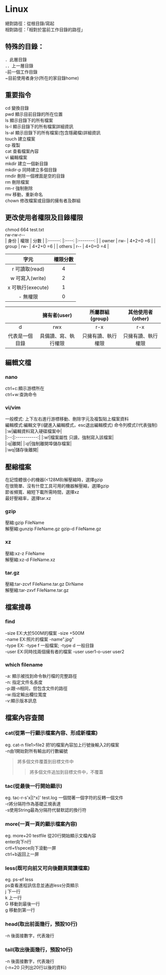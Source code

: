 # Linux  
絕對路徑：從根目錄/寫起  
相對路徑：「相對於當前工作目錄的路徑」  
## 特殊的目錄：  
．此層目錄     
．．上一層目錄  
-前一個工作目錄  
~目前使用者身分(所在的家目錄home)  
  
## 重要指令  
cd 變換目錄  
pwd 顯示目前目錄的所在位置  
ls 顯示目錄下的所有檔案  
ls-l 顯示目錄下的所有檔案詳細資訊  
ls-al 顯示目錄下的所有檔案(包含隱藏檔)詳細資訊  
touch 建立檔案  
cp 複製  
cat 查看檔案內容  
vi 編輯檔案  
mkdir 建立一個新目錄  
mkdir-p 同時建立多個目錄  
rmdir 刪除一個裡面是空的目錄  
rm 刪除檔案  
rm-r 強制刪除  
mv 移動，重新命名  
chown 修改檔案或目錄的擁有者及群組  
  
## 更改使用者權限及目錄權限  
chmod 664 test.txt  
 rw-rw-r--  
 |  身份  	| 權限 	|   分數   	|
|:------:	|:----:	|:--------:	|
|  owner 	|  rw- 	| 4+2+0 =6 	|
|  group 	|  rw- 	| 4+2+0 =6 	|
| others 	|  r-- 	| 4+0+0 =4 	|  
  
|     字元     | 權限分數 |
|:------------------:|:--------:|
|   r 可讀取(read)   |     4    |
|   w 可寫入(write)  |     2    |
|  x 可執行(execute) |     1    |
|    - 無權限        |     0    |  
  
|                |        擁有者(user)        |      所屬群組(group)      |     其他使用者(other)     |
|:---------------:|:--------------------------:|:------------------------:|:------------------------:|
|        d       |             rwx           |             r-x            |            r-x           |
| 代表是一個目錄  | 具備讀、寫、執行權限        | 只擁有讀、執行權限          | 只擁有讀、執行權限          |  
  
## 編輯文檔  
### nano  
ctrl+c:顯示游標所在  
ctrl+w:查詢命令  
### vi/vim  
一般模式: 上下左右進行游標移動、刪除字元及複製貼上檔案資料  
編輯模式:編輯文字(i鍵進入編輯模式，esc退出編輯模式) 
命令列模式(!代表強制)   
|:w|編輯資料寫入硬碟檔案中|  
|:--:|:-----------:| 
|:w!|檔案屬性 只讀，強制寫入該檔案|  
|:q|離開|
|:q!|強制離開埠儲存檔案|  
|:wq|儲存後離開|  
## 壓縮檔案  
在記憶體很小的機器(<128MB)解壓縮時，選擇gzip  
在很簡單、沒有什麼工具可用的機器解壓縮，選擇gzip  
節省頻寬、縮短下載所需時間，選擇xz  
最好壓縮率，選擇tar.xz  
### gzip  
壓縮:gzip FileName  
解壓縮:gunzip FileName.gz    gzip-d FileName.gz  
### xz  
壓縮:xz-z FileName  
解壓縮:xz-d FileName.xz  
### tar.gz  
壓縮:tar-zcvf FileName.tar.gz DirName  
解壓縮:tar-zxvf FileName.tar.gz  
## 檔案搜尋
### find  
-size EX:大於500M的檔案 -size +500M  
-name EX:照片的檔案  -name".jpg"  
-type EX: -type f 一般檔案; -type d 一般目錄  
-user EX:同時找兩個擁有者的檔案  -user user1-o-user user2  
### which filename  
-a: 顯示被找到命令執行檔的完整路徑  
-n: 指定文件名長度  
-p:跟-n相同，但包含文件的路徑  
-w:指定輸出欄位寬度  
-v:顯示版本訊息  
## 檔案內容查閱  
### cat(從第一行顯示檔案內容、形成新檔案)  
eg. cat-n file1>file2 把1的檔案內容加上行號後輸入2的檔案  
-n由1開始對所有輸出的行數編號  
>將多個文件覆蓋到目標文件中  
>>將多個文件追加到目標文件中，不覆蓋  
### tac(從最後一行開始顯示)  
eg. tac-r-s'x\|[^x]' test.log  一個間著一個字符的反轉一個文件  
-r將分隔符作為基礎正規表達  
-s使用String最為分隔符代替默認的換行符  
### more(一頁一頁的顯示檔案內容)  
eg. more+20 testfile 從20行開始顯示文檔內容  
enter向下n行  
crtl+f/spece向下滾動一屏  
ctrl+b返回上一屏  
### less(既可向前又可向後翻頁閱讀檔案)  
eg. ps-ef less  
ps查看進程訊信息並通過less分頁顯示  
j 下一行  
k 上一行  
G 移動到最後一行  
g 移動到第一行  
### head(取出前面幾行，預設10行)  
-n 後面接數字，代表幾行  
### tail(取出後面幾行，預設10行)  
-n 後面接數字，代表幾行  
(-n+20 只列出20行以後的資料)  






           
